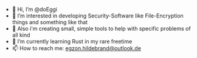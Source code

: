 - 👋 Hi, I’m @doEggi
- 👀 I’m interested in developing Security-Software like File-Encryption things and something like that
- 💞️ Also i'm creating small, simple tools to help with specific problems of all kind
- 🌱 I’m currently learning Rust in my rare freetime
- 📫 How to reach me: egzon.hildebrand@outlook.de

<!---
doEggi/doEggi is a ✨ special ✨ repository because its `README.md` (this file) appears on your GitHub profile.
You can click the Preview link to take a look at your changes.
--->

